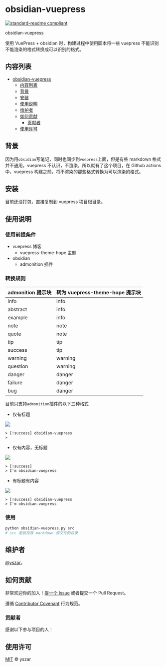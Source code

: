 # obsidian-vuepress

[![standard-readme compliant](https://img.shields.io/badge/readme%20style-standard-brightgreen.svg?style=flat-square)](https://github.com/RichardLitt/standard-readme)

obsidian-vuepress

使用 VuePress + obsidian 时，构建过程中使用脚本将一些 vuepress 不能识别不能渲染的格式转换成可以识别的格式。

## 内容列表
<!-- TOC -->
* [obsidian-vuepress](#obsidian-vuepress)
  * [内容列表](#)
  * [背景](#)
  * [安装](#)
  * [使用说明](#)
  * [维护者](#)
  * [如何贡献](#)
    * [贡献者](#)
  * [使用许可](#)
<!-- TOC -->

## 背景

因为用`obsidian`写笔记，同时也同步到`vuepress`上面，但是有些 markdown 格式并不通用，vuepress 不认识，不渲染，所以就有了这个项目，在 Github actions 中，vuepress 构建之前，将不渲染的那些格式转换为可以渲染的格式。

## 安装

目前还没打包，直接复制到 vuepress 项目根目录。

## 使用说明

### 使用前提条件
- vuepress 博客
  - vuepress-theme-hope 主题
- obsidian
  - admonition 插件

### 转换规则

| admonition 提示块 | 转为 vuepress-theme-hope 提示块 |
|----------------|----------------------------|
| info           | info                       |
| abstract       | info                       |
| example        | info                       |
| note           | note                       |
| quote          | note                       |
| tip            | tip                        |
| success        | tip                        |
| warning        | warning                    |
| question       | warning                    |
 | danger         | danger                     |
| failure        | danger                     |
| bug            | danger                     |


目前只支持`admonition`插件的以下三种格式

- 仅有标题

![](https://static.iamjy.com/blog-images/20221105164531.png-webp)

```
> [!success] obsidian-vuepress
> 
```

- 仅有内容，无标题

![](https://static.iamjy.com/blog-images/20221105164657.png-webp)

```
> [!success]
> I'm obsidian-vuepress
```

- 有标题有内容

![](https://static.iamjy.com/blog-images/20221105164741.png-webp)

```
> [!success] obsidian-vuepress
> I'm obsidian-vuepress
```

### 使用
```bash
python obsidian-vuepress.py src
# src 是我存放 markdown 源文件的目录
```

## 维护者

[@yszar](https://github.com/yszar)。

## 如何贡献

非常欢迎你的加入！[提一个 Issue](https://github.com/yszar/obsidian-vuepress/issues/new) 或者提交一个 Pull Request。

遵循 [Contributor Covenant](http://contributor-covenant.org/version/1/3/0/) 行为规范。

### 贡献者

感谢以下参与项目的人：

## 使用许可

[MIT](LICENSE) © yszar
